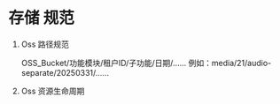 # 存储 规范

1. Oss 路径规范
    
    OSS_Bucket/功能模块/租户ID/子功能/日期/......
    例如：media/21/audio-separate/20250331/......

2. Oss 资源生命周期